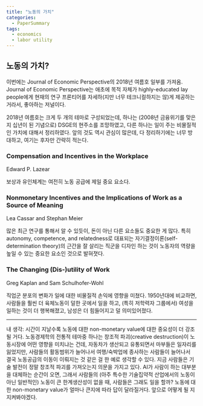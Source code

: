 ```yaml
---
title: "노동의 가치"
categories:
  - PaperSummary
tags:
  - economics
  - labor utility
---
```


## 노동의 가치?

이번에는 Journal of Economic Perspective의 2018년 여름호 일부를 가져옴. 
Journal of Economic Perspective는 애초에 목적 자체가 highly-educated lay people에게 현재의 연구 프론티어를 자세하(지만 너무 테크니컬하지는 않)게 제공하는 거라서, 좋아하는 저널이다.

2018년 여름호는 크게 두 개의 테마로 구성되었는데, 하나는 (2008년 금융위기를 맞은지 십년이 된 기념으로) DSGE의 현주소를 조망하였고, 다른 하나는 일이 주는 비물질적인 가치에 대해서 정리하였다. 앞의 것도 역시 관심이 많은데, 다 정리하기에는 너무 방대하고, 여기는 후자만 간략히 적는다.

### Compensation and Incentives in the Workplace
Edward P. Lazear

보상과 유인체계는 여전히 노동 공급에 제일 중요 요소다.


### Nonmonetary Incentives and the Implications of Work as a Source of Meaning
Lea Cassar and Stephan Meier

많은 최근 연구를 통해서 알 수 있듯이, 돈이 아닌 다른 요소들도 중요한 게 많다. 특히 autonomy, competence, and relatedness로 대표되는 자기결정이론(self-determination theory)의 근간을 잘 살리는 직군을 디자인 하는 것이 노동자의 역량을 높일 수 있는 중요한 요소인 것으로 발혀졋다.


### The Changing (Dis-)utility of Work
Greg Kaplan and Sam Schulhofer-Wohl

직업군 분포의 변화가 일에 대한 비물질적 손익에 영향을 미쳤다. 1950년대에 비교하면, 사람들을 훨씬 더 육체노동이 덜한 곳에서 일을 하고, (특히 저학력자 그룹에서) 여성을 일하는 것이 더 행복해졌고, 남성은 더 힘들어지고 덜 의미있어졌다.

---
내 생각: 시간이 지날수록 노동에 대한 non-monetary value에 대한 중요성이 더 강조될 거다. 노동경제학의 전통적 테마중 하나는 창조적 파괴(creative destruction)이 노동시장에 어떤 영향을 미치냐는 건데, 자동차가 생산되고 유통되면서 마부들은 일자리를 잃었지만, 사람들의 활동범위가 늘어나서 여행/숙박업에 종사하는 사람들이 늘어나서 결국 노동공급의 이동이 이뤄지는 것 같은 걸 한 예로 생각할 수 있다. 지금 사람들은 기술 발전이 정말 창조적 파괴를 가져오는지 의문을 가지고 있다. AI가 사람이 하는 대부분을 대체하는 순간이 오면, 그래서 사람들의 (아주 특수한 기술집약적 산업에서의 노동이 아닌 일반적인) 노동이 큰 한계생산성이 없을 때, 사람들은 그래도 일을 할까? 노동에 대한 non-monetary value가 얼마나 큰지에 따라 답이 달라질거다. 앞으로 어떻게 될 지 지켜봐야겠다.